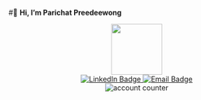 #👋 **Hi, I’m Parichat Preedeewong**

<div id="header" align="center">
  <img src="https://media3.giphy.com/media/v1.Y2lkPTc5MGI3NjExejBybTNkYjg3dW5mMW9nMHFnY3ZuNThrZm4xcHpxZTJza3hwdGZiOSZlcD12MV9pbnRlcm5hbF9naWZfYnlfaWQmY3Q9cw/fkb0aC33vSyuYAwqqQ/giphy.gif" width="100"/>
</div>

<div id="badges" align="center">
  <a href="https://www.linkedin.com/in/parichat-preedeewong-92226531b/?trk=public-profile-join-page">
    <img src="https://img.shields.io/badge/LinkedIn-blue?style=for-the-badge&logo=linkedin&logoColor=white" alt="LinkedIn Badge"/>
  </a>
  <a href="parichat.preedeewong@gmail.com">
    <img src="https://img.shields.io/badge/Email-red?style=for-the-badge&logo=email&logoColor=white" alt="Email Badge"/>
  </a> 
  <br>
  <img src="https://komarev.com/ghpvc/?username=NxwpParichat&style=flat-square&color=blue" alt="account counter"/>
</div>


